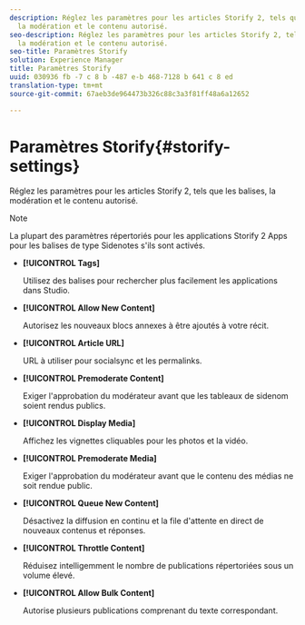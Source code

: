 ```yaml
---
description: Réglez les paramètres pour les articles Storify 2, tels que les balises,
  la modération et le contenu autorisé.
seo-description: Réglez les paramètres pour les articles Storify 2, tels que les balises,
  la modération et le contenu autorisé.
seo-title: Paramètres Storify
solution: Experience Manager
title: Paramètres Storify
uuid: 030936 fb -7 c 8 b -487 e-b 468-7128 b 641 c 8 ed
translation-type: tm+mt
source-git-commit: 67aeb3de964473b326c88c3a3f81ff48a6a12652

---
```



# Paramètres Storify{#storify-settings}

Réglez les paramètres pour les articles Storify 2, tels que les balises, la modération et le contenu autorisé.

>[!NOTE]
>
>La plupart des paramètres répertoriés pour les applications Storify 2 Apps pour les balises de type Sidenotes s'ils sont activés.

* **[!UICONTROL Tags]**

   Utilisez des balises pour rechercher plus facilement les applications dans Studio.

* **[!UICONTROL Allow New Content]**

   Autorisez les nouveaux blocs annexes à être ajoutés à votre récit.

* **[!UICONTROL Article URL]**

   URL à utiliser pour socialsync et les permalinks.

* **[!UICONTROL Premoderate Content]**

   Exiger l'approbation du modérateur avant que les tableaux de sidenom soient rendus publics.

* **[!UICONTROL Display Media]**

   Affichez les vignettes cliquables pour les photos et la vidéo.

* **[!UICONTROL Premoderate Media]**

   Exiger l'approbation du modérateur avant que le contenu des médias ne soit rendue public.

* **[!UICONTROL Queue New Content]**

   Désactivez la diffusion en continu et la file d'attente en direct de nouveaux contenus et réponses.

* **[!UICONTROL Throttle Content]**

   Réduisez intelligemment le nombre de publications répertoriées sous un volume élevé.

* **[!UICONTROL Allow Bulk Content]**

   Autorise plusieurs publications comprenant du texte correspondant.

